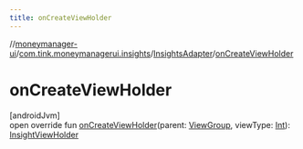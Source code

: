 ```yaml
---
title: onCreateViewHolder
---
```

//[moneymanager-ui](../../../index.html)/[com.tink.moneymanagerui.insights](../index.html)/[InsightsAdapter](index.html)/[onCreateViewHolder](on-create-view-holder.html)



# onCreateViewHolder



[androidJvm]\
open override fun [onCreateViewHolder](on-create-view-holder.html)(parent: [ViewGroup](https://developer.android.com/reference/kotlin/android/view/ViewGroup.html), viewType: [Int](https://kotlinlang.org/api/latest/jvm/stdlib/kotlin/-int/index.html)): [InsightViewHolder](../../com.tink.moneymanagerui.insights.viewproviders/-insight-view-holder/index.html)




